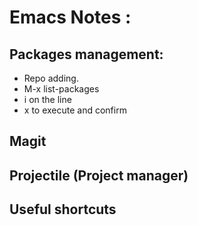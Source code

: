 # Emacs Notes :

## Packages management:
+ Repo adding.
+ M-x list-packages
+ i on the line
+ x to execute and confirm

## Magit

## Projectile (Project manager)

## Useful shortcuts
